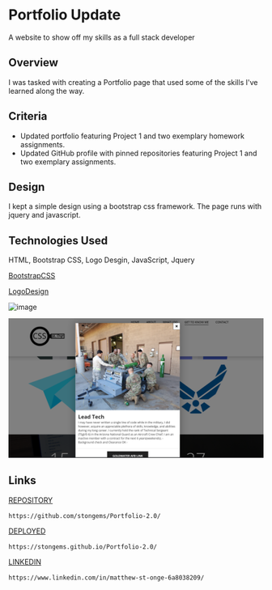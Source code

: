 # Portfolio Update
A website to show off my skills as a full stack developer


## Overview
I was tasked with creating a Portfolio page that used some of the skills I've learned along the way. 


## Criteria
* Updated portfolio featuring Project 1 and two exemplary homework assignments.
* Updated GitHub profile with pinned repositories featuring Project 1 and two exemplary assignments.


## Design

I kept a simple design using a bootstrap css framework.  The page runs with jquery and javascript.


## Technologies Used

HTML, Bootstrap CSS, Logo Desgin, JavaScript, Jquery

[BootstrapCSS](https://https://www.free-css.com/free-css-templates)

[LogoDesign](https://https://www.freelogodesign.org)


![image](./assets/img/portReadMe.png)


![image](./assets/img/readmePort.png)



## Links
[REPOSITORY](https://github.com/stongems/Portfolio-2.0/)
```
https://github.com/stongems/Portfolio-2.0/
```

[DEPLOYED](https://stongems.github.io/Portfolio-2.0/)
```
https://stongems.github.io/Portfolio-2.0/
```

[LINKEDIN](https://www.linkedin.com/in/matthew-st-onge-6a8038209)
```
https://www.linkedin.com/in/matthew-st-onge-6a8038209/
```

